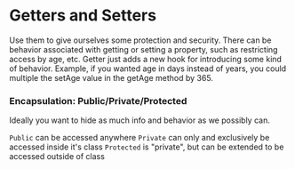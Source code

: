 # Getters and Setters

Use them to give ourselves some protection and security.
There can be behavior associated with getting or setting a property, such as restricting access by age, etc.
Getter just adds a new hook for introducing some kind of behavior. Example, if you wanted age in days instead of years, you could multiple the setAge value in the getAge method by 365.

### Encapsulation: Public/Private/Protected

Ideally you want to hide as much info and behavior as we possibly can.
 
`Public` can be accessed anywhere
`Private` can only and exclusively be accessed inside it's class
`Protected` is "private", but can be extended to be accessed outside of class